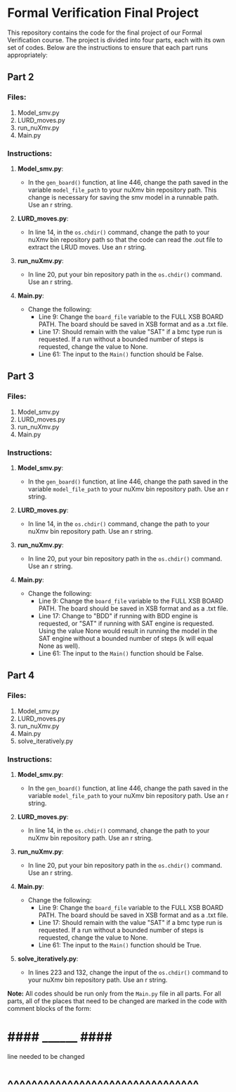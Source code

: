 # Formal Verification Final Project

This repository contains the code for the final project of our Formal Verification course. The project is divided into four parts, each with its own set of codes. Below are the instructions to ensure that each part runs appropriately:

## Part 2

### Files:
1. Model_smv.py
2. LURD_moves.py
3. run_nuXmv.py
4. Main.py

### Instructions:
1. **Model_smv.py**:
   - In the `gen_board()` function, at line 446, change the path saved in the variable `model_file_path` to your nuXmv bin repository path. This change is necessary for saving the smv model in a runnable path. Use an r string.

2. **LURD_moves.py**:
   - In line 14, in the `os.chdir()` command, change the path to your nuXmv bin repository path so that the code can read the .out file to extract the LRUD moves. Use an r string.

3. **run_nuXmv.py**:
   - In line 20, put your bin repository path in the `os.chdir()` command. Use an r string.

4. **Main.py**:
   - Change the following:
     - Line 9: Change the `board_file` variable to the FULL XSB BOARD PATH. The board should be saved in XSB format and as a .txt file.
     - Line 17: Should remain with the value "SAT" if a bmc type run is requested. If a run without a bounded number of steps is requested, change the value to None.
     - Line 61: The input to the `Main()` function should be False.

## Part 3

### Files:
1. Model_smv.py
2. LURD_moves.py
3. run_nuXmv.py
4. Main.py

### Instructions:
1. **Model_smv.py**:
   - In the `gen_board()` function, at line 446, change the path saved in the variable `model_file_path` to your nuXmv bin repository path. Use an r string.

2. **LURD_moves.py**:
   - In line 14, in the `os.chdir()` command, change the path to your nuXmv bin repository path. Use an r string.

3. **run_nuXmv.py**:
   - In line 20, put your bin repository path in the `os.chdir()` command. Use an r string.

4. **Main.py**:
   - Change the following:
     - Line 9: Change the `board_file` variable to the FULL XSB BOARD PATH. The board should be saved in XSB format and as a .txt file.
     - Line 17: Change to "BDD" if running with BDD engine is requested, or "SAT" if running with SAT engine is requested. Using the value None would result in running the model in the SAT engine without a bounded number of steps (k will equal None as well).
     - Line 61: The input to the `Main()` function should be False.

## Part 4

### Files:
1. Model_smv.py
2. LURD_moves.py
3. run_nuXmv.py
4. Main.py
5. solve_iteratively.py

### Instructions:
1. **Model_smv.py**:
   - In the `gen_board()` function, at line 446, change the path saved in the variable `model_file_path` to your nuXmv bin repository path. Use an r string.

2. **LURD_moves.py**:
   - In line 14, in the `os.chdir()` command, change the path to your nuXmv bin repository path. Use an r string.

3. **run_nuXmv.py**:
   - In line 20, put your bin repository path in the `os.chdir()` command. Use an r string.

4. **Main.py**:
   - Change the following:
     - Line 9: Change the `board_file` variable to the FULL XSB BOARD PATH. The board should be saved in XSB format and as a .txt file.
     - Line 17: Should remain with the value "SAT" if a bmc type run is requested. If a run without a bounded number of steps is requested, change the value to None.
     - Line 61: The input to the `Main()` function should be True.

5. **solve_iteratively.py**:
   - In lines 223 and 132, change the input of the `os.chdir()` command to your nuXmv bin repository path. Use an r string.

**Note:** All codes should be run only from the `Main.py` file in all parts.
For all parts, all of the places that need to be changed are marked in the code with comment blocks of the form:
# #### ______ #### #
line needed to be changed
# ^^^^^^^^^^^^^^^^^^^^^^^^^^^^^^^^
